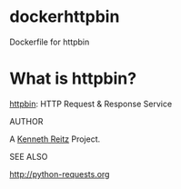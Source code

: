 dockerhttpbin
=============

Dockerfile for httpbin


What is httpbin?
================

[httpbin](http://httpbin.org/): HTTP Request & Response Service



AUTHOR

A [Kenneth Reitz](http://www.kennethreitz.org/) Project.

SEE ALSO

http://python-requests.org
